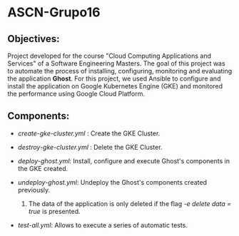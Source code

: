 # ASCN-Grupo16

## Objectives:

Project developed for the course "Cloud Computing Applications and Services" of a Software Engineering Masters. The goal of this project was to automate the process of installing, configuring, monitoring and evaluating the application **Ghost**. For this project, we used Ansible to configure and install the application on Google Kubernetes Engine (GKE) and monitored the performance using Google Cloud Platform.


## Components:

* *create-gke-cluster.yml* : Create the GKE Cluster.

* *destroy-gke-cluster.yml* : Delete the GKE Cluster.

* *deploy-ghost.yml*: Install, configure and execute Ghost's components in the GKE created.
   
* *undeploy-ghost.yml*: Undeploy the Ghost's components created previously.

    1. The data of the application is only deleted if the flag *-e delete data = true* is presented.

* *test-all.yml*: Allows to execute a series of automatic tests.
